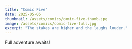 ```yaml
---
title: "Comic Five"
date: 2025-05-05
thumbnail: /assets/comics/comic-five-thumb.jpg
image: /assets/comics/comic-five-full.jpg
excerpt: "The stakes are higher and the laughs louder."
---
```

Full adventure awaits!
